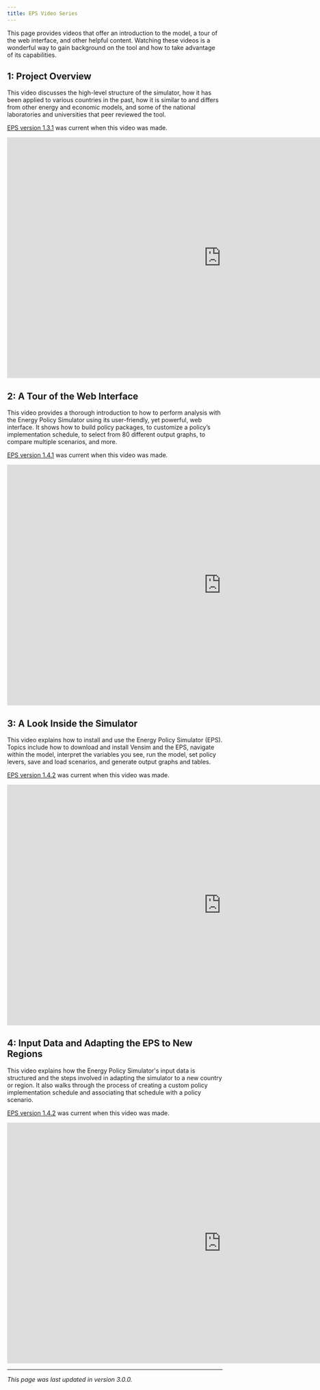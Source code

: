 ```yaml
---
title: EPS Video Series
---
```


This page provides videos that offer an introduction to the model, a tour of the web interface, and other helpful content.  Watching these videos is a wonderful way to gain background on the tool and how to take advantage of its capabilities.

## 1: Project Overview

This video discusses the high-level structure of the simulator, how it has been applied to various countries in the past, how it is similar to and differs from other energy and economic models, and some of the national laboratories and universities that peer reviewed the tool.

[EPS version 1.3.1](version-history) was current when this video was made.

<iframe width="1000" height="562" src="https://www.youtube.com/embed/LuP6vUhrDx8" frameborder="0" allow="autoplay; encrypted-media" allowfullscreen></iframe>

<br />

## 2: A Tour of the Web Interface

This video provides a thorough introduction to how to perform analysis with the Energy Policy Simulator using its user-friendly, yet powerful, web interface.  It shows how to build policy packages, to customize a policy’s implementation schedule, to select from 80 different output graphs, to compare multiple scenarios, and more.

[EPS version 1.4.1](version-history) was current when this video was made.

<iframe width="1000" height="562" src="https://www.youtube.com/embed/7guMn2dhuGA" frameborder="0" allow="autoplay; encrypted-media" allowfullscreen></iframe>

<br />

## 3: A Look Inside the Simulator

This video explains how to install and use the Energy Policy Simulator (EPS).  Topics include how to download and install Vensim and the EPS, navigate within the model, interpret the variables you see, run the model, set policy levers, save and load scenarios, and generate output graphs and tables.

[EPS version 1.4.2](version-history) was current when this video was made.

<iframe width="1000" height="562" src="https://www.youtube.com/embed/OyNYVoh9-K8" frameborder="0" allow="autoplay; encrypted-media" allowfullscreen></iframe>

<br />

## 4: Input Data and Adapting the EPS to New Regions

This video explains how the Energy Policy Simulator's input data is structured and the steps involved in adapting the simulator to a new country or region.  It also walks through the process of creating a custom policy implementation schedule and associating that schedule with a policy scenario.

[EPS version 1.4.2](version-history) was current when this video was made.

<iframe width="1000" height="562" src="https://www.youtube.com/embed/asIVby8g7J0" frameborder="0" allow="autoplay; encrypted-media" allowfullscreen></iframe>

---
*This page was last updated in version 3.0.0.*
